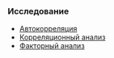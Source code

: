 ### Исследование

* [Автокорреляция](../processors/scrutiny/autocorrelation.md)
* [Корреляционный анализ](../processors/scrutiny/correlation-analysis.md)
* [Факторный анализ](../processors/scrutiny/factor-analysis.md)